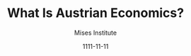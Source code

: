 ---
layout: writing
title: What Is Austrian Economics?
date: 1111-11-11
categories: ['The Economics of Sound Money']
author: ['Mises Institute']
excerpt: The story of the Austrian School begins in the fifteenth century, when the followers of St. Thomas Aquinas, writing and teaching at the University of Salamanca in Spain, sought to explain the full range of human action and social organization.
external_url: https://mises.org/what-austrian-economics
---